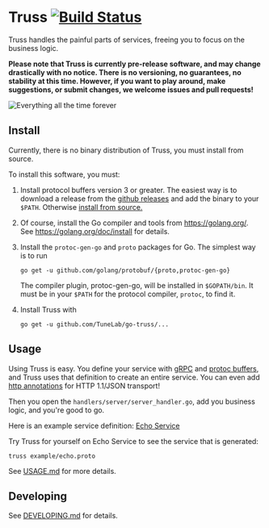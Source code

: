 # Truss [![Build Status](https://travis-ci.org/TuneLab/go-truss.svg?branch=master)](https://travis-ci.org/TuneLab/go-truss)

Truss handles the painful parts of services, freeing you to focus on the business logic.

**Please note that Truss is currently pre-release software, and may change drastically with no notice. There is no versioning, no guarantees, no stability at this time. However, if you want to play around, make suggestions, or submit changes, we welcome issues and pull requests!**

![Everything all the time forever](http://i.imgur.com/FCmSUiQ.png)

## Install

Currently, there is no binary distribution of Truss, you must install from source.

To install this software, you must:

1. Install protocol buffers version 3 or greater. The easiest way is to download a release from the [github releases](https://github.com/google/protobuf/releases) and add the binary to your `$PATH`. Otherwise [install from source.](https://github.com/google/protobuf/releases)
2. Of course, install the Go compiler and tools from https://golang.org/. See https://golang.org/doc/install for details.
3. Install the `protoc-gen-go` and `proto` packages for Go. The simplest way is to run 

	```
	go get -u github.com/golang/protobuf/{proto,protoc-gen-go}
	```

	The compiler plugin, protoc-gen-go, will be installed in `$GOPATH/bin`.  It must be in your `$PATH` for the protocol compiler, `protoc`, to find it.
4. Install Truss with 

	```
	go get -u github.com/TuneLab/go-truss/...
	```

## Usage

Using Truss is easy. You define your service with [gRPC](http://www.grpc.io/) and [protoc buffers](https://developers.google.com/protocol-buffers/docs/proto3), and Truss uses that definition to create an entire service. You can even add [http annotations](
https://github.com/googleapis/googleapis/blob/928a151b2f871b4239b7707e1bb59258df3fe10a/google/api/http.proto#L36) for HTTP 1.1/JSON transport!

Then you open the `handlers/server/server_handler.go`, add you business logic, and you're good to go.

Here is an example service definition: [Echo Service](./example/echo.proto)

Try Truss for yourself on Echo Service to see the service that is generated:

```
truss example/echo.proto
```

See [USAGE.md](./USAGE.md) for more details.

## Developing

See [DEVELOPING.md](./DEVELOPING.md) for details.
